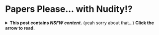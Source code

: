 # Papers Please... with Nudity!?
<details>
  <summary><b>This post contains <i>NSFW content</i>.</b> (yeah sorry about that...) <b>Click the arrow to read.</b></summary><br>

Ahh, Papers Please. The game released in 2013 for Windows and macOS, in 2014 for Linux and iOS, and in 2017 for the PlayStation Vita.  
Papers, Please (or, the PS Vita port, at least, was rated [M for Mature (age 17+) by ESRB](https://www.esrb.org/ratings/36114/Papers%2C+Please/). One of the reasons for the rating is **nudity**.

Now, this game has a setting to turn off nudity and censor the sexual parts of the naked body when searching for weapons and/or contraband.
I personally play with nudity off (and easy mode on since I'm basically a noob with it off), and that's good for me.

But what if... you turn it on? It's on by default, yeah, but what if *you want to see those inappropriate parts of the body*?  
Well, here you go. The left image is Jorji Costava with nudity on (which I censored out), and the right image is Jorji with nudity off.

![Jorji Costava with nudity on, censored](https://gamingwithevets.github.io/blog/pictures/papersplease_nakedjorji_censored.png) ![Jorji Costava with nudity off](https://gamingwithevets.github.io/blog/pictures/papersplease_nakedjorji_nonudity.png)

Most Papers Please playthroughs on the Internet (by that I mean *one*) have nudity on. But of course, your choice doesn't matter. You wanna turn nudity on or off in the game, that's your choice.
</details>
